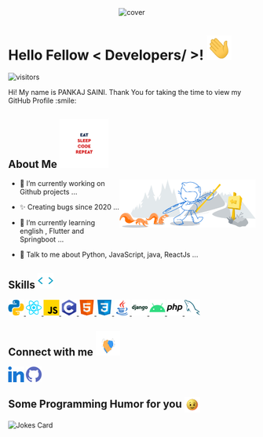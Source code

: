
<div align="center">
<img width="100%" height = "250px" src="https://images.unsplash.com/photo-1605379399642-870262d3d051?ixlib=rb-4.0.3&ixid=M3wxMjA3fDB8MHxwaG90by1wYWdlfHx8fGVufDB8fHx8fA%3D%3D&auto=format&fit=crop&w=1812&q=80" alt="cover" />
</div>

<h1> Hello Fellow < Developers/ >! <img src = "https://github.com/mranonymous-404/IMAGES/blob/main/wave.gif" width = 50px height='50px'> </h1>
<p align='center'>

![visitors](https://api.visitorbadge.io/api/VisitorHit?user=mranonymous-404&repo=github-visitors-badge&countColor=%237B1E7A)


</p>
<div size='20px'> Hi! My name is PANKAJ SAINI. Thank You for taking the time to view my GitHub Profile :smile: 
</div>

<h2> About Me <img src = "https://github.com/mranonymous-404/IMAGES/blob/main/eatSleepCodeRepeat.gif" width = 100px height='100px'></h2>

<img width="55%" align="right" alt="Github" src="https://raw.githubusercontent.com/mranonymous-404/IMAGES/main/git-header.svg" />


- 🔭 I’m currently working on Github projects ...

- ✨ Creating bugs since 2020 ...

- 🌱 I’m currently learning english , Flutter and Springboot ... 

- 💬 Talk to me about Python, JavaScript, java, ReactJs ...

<h2> Skills <img src = "https://github.com/mranonymous-404/IMAGES/blob/main/code.gif" width = 32px height=32px> </h2>
<a href= https://github.com/https://github.com/mranonymous-404?tab=repositories&q=&type=&language=python&sort= > <img width ='32px' height='32px' src ='https://raw.githubusercontent.com/mranonymous-404/IMAGES/main/python.svg'> </a>
<a href= https://github.com/https://github.com/mranonymous-404?tab=repositories&q=&type=&language=reactjs&sort= > <img width ='32px' height='32px' src ='https://raw.githubusercontent.com/mranonymous-404/IMAGES/main/reactjs.svg'> </a>
<a href= https://github.com/https://github.com/mranonymous-404?tab=repositories&q=&type=&language=javascript&sort= > <img width ='32px' height='32px' src ='https://raw.githubusercontent.com/mranonymous-404/IMAGES/main/javascript.svg'> </a>
<a href= https://github.com/https://github.com/mranonymous-404?tab=repositories&q=&type=&language=c&sort= > <img width ='32px' height='32px' src ='https://raw.githubusercontent.com/mranonymous-404/IMAGES/main/c.svg'> </a>
<a href= https://github.com/https://github.com/mranonymous-404?tab=repositories&q=&type=&language=html&sort= > <img width ='32px' height='32px' src ='https://raw.githubusercontent.com/mranonymous-404/IMAGES/main/html.svg'> </a>
<a href= https://github.com/https://github.com/mranonymous-404?tab=repositories&q=&type=&language=css&sort= > <img width ='32px' height='32px' src ='https://raw.githubusercontent.com/mranonymous-404/IMAGES/main/css.svg'> </a>
<a href= https://github.com/https://github.com/mranonymous-404?tab=repositories&q=&type=&language=java&sort= > <img width ='32px' height='32px' src ='https://raw.githubusercontent.com/mranonymous-404/IMAGES/main/java.svg'> </a>
<a href= https://github.com/https://github.com/mranonymous-404?tab=repositories&q=&type=&language=django&sort= > <img width ='32px' height='32px' src ='https://raw.githubusercontent.com/mranonymous-404/IMAGES/main/django.svg'> </a>
<a href= https://github.com/https://github.com/mranonymous-404?tab=repositories&q=&type=&language=android&sort= > <img width ='32px' height='32px' src ='https://raw.githubusercontent.com/mranonymous-404/IMAGES/main/android.svg'> </a>
<a href= https://github.com/https://github.com/mranonymous-404?tab=repositories&q=&type=&language=php&sort= > <img width ='32px' height='32px' src ='https://raw.githubusercontent.com/mranonymous-404/IMAGES/main/php.svg'> </a>
<a href= https://github.com/https://github.com/mranonymous-404?tab=repositories&q=&type=&language=mysql&sort= > <img width ='32px' height='32px' src ='https://raw.githubusercontent.com/mranonymous-404/IMAGES/main/mysql.svg'> </a>


<h2> Connect with me <img src='https://raw.githubusercontent.com/mranonymous-404/IMAGES/main/handShake.gif' width="50px" height=50px> </h2>
<a href = 'https://www.linkedin.com/in/https://www.linkedin.com/in/pankajsainiofficial/'> <img width = '32px' align= 'center' src="https://raw.githubusercontent.com/mranonymous-404/IMAGES/main/linked-in-alt.svg"/></a> 
<a href = 'https://www.github.com/https://github.com/mranonymous-404'> <img width = '32px' align= 'center' src="https://raw.githubusercontent.com/mranonymous-404/IMAGES/main/github.svg"/></a> 


<h2> Some Programming Humor for you <img align ='center' src='https://raw.githubusercontent.com/mranonymous-404/IMAGES/main/winkFace.gif' width = '32px' height= '32px'></h2>

![Jokes Card](https://readme-jokes.vercel.app/api?theme=default)
